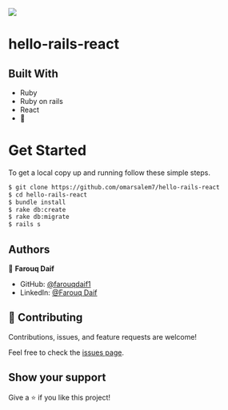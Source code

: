 ![](https://img.shields.io/badge/Hello-App-blueviolet)

# hello-rails-react

## Built With

- Ruby
- Ruby on rails
- React
- 💓

# Get Started
To get a local copy up and running follow these simple steps.

```bash
$ git clone https://github.com/omarsalem7/hello-rails-react
$ cd hello-rails-react
$ bundle install 
$ rake db:create 
$ rake db:migrate 
$ rails s 
```

## Authors

👤 **Farouq Daif**

- GitHub: [@farouqdaif1](https://github.com/farouqdaif1)
- LinkedIn: [@Farouq Daif ](https://www.linkedin.com/in/farouqdaif/)


## 🤝 Contributing

Contributions, issues, and feature requests are welcome!

Feel free to check the [issues page](../../issues/).

## Show your support

Give a ⭐️ if you like this project!

